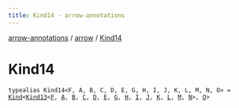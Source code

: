 ```yaml
---
title: Kind14 - arrow-annotations
---
```


[arrow-annotations](../index.html) / [arrow](index.html) / [Kind14](./-kind14.html)

# Kind14

`typealias Kind14<F, A, B, C, D, E, G, H, I, J, K, L, M, N, O> = `[`Kind`](-kind.html)`<`[`Kind13`](-kind13.html)`<`[`F`](-kind14.html#F)`, `[`A`](-kind14.html#A)`, `[`B`](-kind14.html#B)`, `[`C`](-kind14.html#C)`, `[`D`](-kind14.html#D)`, `[`E`](-kind14.html#E)`, `[`G`](-kind14.html#G)`, `[`H`](-kind14.html#H)`, `[`I`](-kind14.html#I)`, `[`J`](-kind14.html#J)`, `[`K`](-kind14.html#K)`, `[`L`](-kind14.html#L)`, `[`M`](-kind14.html#M)`, `[`N`](-kind14.html#N)`>, `[`O`](-kind14.html#O)`>`
